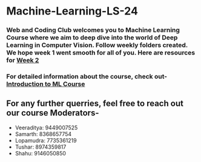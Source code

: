 # Machine-Learning-LS-24

### Web and Coding Club welcomes you to Machine Learning Course where we aim to deep dive into the world of Deep Learning in Computer Vision. Follow weekly folders created. We hope week 1 went smooth for all of you. Here are resources for [Week 2]()

### For detailed information about the course, check out- [Introduction to ML Course](https://github.com/wncc/Machine-Learning-LS-24/blob/main/Machine%20learning%20LS%20Intro%20(3).pdf)

## For any further querries, feel free to reach out our course Moderators-

* Veeraditya: 9449007525
* Samarth: 8368657754
* Lopamudra: 7735361219
* Tushar: 8974359817
* Shahu: 9146050850
